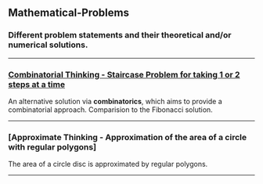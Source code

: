 ## Mathematical-Problems
### Different problem statements and their theoretical and/or numerical solutions.

---
### [**Combinatorial Thinking - Staircase Problem for taking 1 or 2 steps at a time**](https://nbviewer.jupyter.org/github/Gordi33/Mathematical-Problems/blob/master/CombinatorialThinking%20.ipynb)
An alternative solution via **combinatorics**, which aims to provide a combinatorial approach. Comparision to the Fibonacci solution.

---

### [**Approximate Thinking - Approximation of the area of a circle with regular polygons**]
The area of a circle disc is approximated by regular polygons.

---